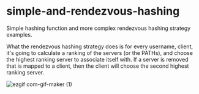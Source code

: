 # simple-and-rendezvous-hashing
Simple hashing function and more complex rendezvous hashing strategy examples.

What the rendezvous hashing strategy does is for every username, client, it's going to calculate a ranking of the 
servers (or the PATHs), and choose the highest ranking server to associate itself with. If a server is removed that
is mapped to a client, then the client will choose the second highest ranking server.

![ezgif com-gif-maker (1)](https://user-images.githubusercontent.com/12787345/98710250-05b0f500-2349-11eb-8baf-f00a0cf44fb4.gif)
